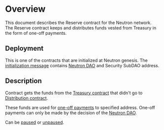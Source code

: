 # Overview

This document describes the Reserve contract for the Neutron network. The Reserve contract keeps and distributes funds
vested from Treasury in the form of one-off payments.

## Deployment

This is one of the contracts that are initialized at Neutron genesis. The [initialization message](messages#instantiate)
contains [Neutron DAO](/docs/neutron/dao/overview.md#neutron-dao) and Security SubDAO address.

## Description

Contract gets the funds from the [Treasury contract](../treasury/overview) that didn't go
to [Distribution contract](../distribution/overview).

These funds are used for [one-off payments](messages#payout) to specified address. One-off payments can only be made by
the decision of the [Neutron DAO](/docs/neutron/dao/overview.md#neutron-dao).

Can be [paused](messages#pause) or [unpaused](messages#unpause).

